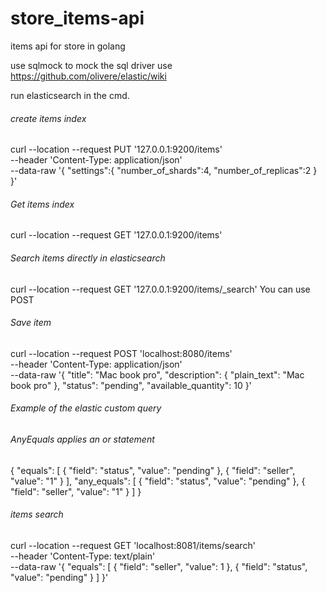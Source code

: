# store_items-api
items api for store in golang

use sqlmock to mock the sql driver
use https://github.com/olivere/elastic/wiki

run elasticsearch in the cmd.

###### create items index 
curl --location --request PUT '127.0.0.1:9200/items' \
--header 'Content-Type: application/json' \
--data-raw '{
	"settings":{
		"number_of_shards":4,
		"number_of_replicas":2
	}
}'

###### Get items index
curl --location --request GET '127.0.0.1:9200/items'

###### Search items directly in elasticsearch
curl --location --request GET '127.0.0.1:9200/items/_search'
You can use POST

###### Save item
curl --location --request POST 'localhost:8080/items' \
--header 'Content-Type: application/json' \
--data-raw '{
    "title": "Mac book pro",
    "description": {
        "plain_text": "Mac book pro"
    },
    "status": "pending",
    "available_quantity": 10
}'

###### Example of the elastic custom query

###### AnyEquals applies an or statement

{
    "equals": [
        {
            "field": "status",
            "value": "pending"
        },
        {
            "field": "seller",
            "value": "1"
        }
    ],
    "any_equals": [
        {
            "field": "status",
            "value": "pending"
        },
        {
            "field": "seller",
            "value": "1"
        }
    ]
}

###### items search
curl --location --request GET 'localhost:8081/items/search' \
--header 'Content-Type: text/plain' \
--data-raw '{
    "equals": [
        {
            "field": "seller",
            "value": 1
        },
           {
            "field": "status",
            "value": "pending"
        }
    ]
}'
